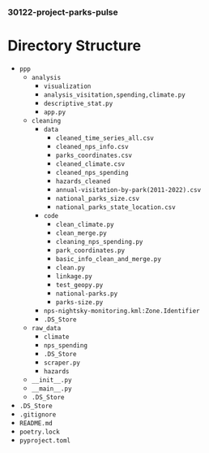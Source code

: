 ### 30122-project-parks-pulse

# Directory Structure
- `ppp`
  - `analysis`
    - `visualization`
    - `analysis_visitation,spending,climate.py`
    - `descriptive_stat.py`
    - `app.py`
  - `cleaning`
    - `data`
      - `cleaned_time_series_all.csv`
      - `cleaned_nps_info.csv`
      - `parks_coordinates.csv`
      - `cleaned_climate.csv`
      - `cleaned_nps_spending`
      - `hazards_cleaned`
      - `annual-visitation-by-park(2011-2022).csv`
      - `national_parks_size.csv`
      - `national_parks_state_location.csv`
    - `code`
      - `clean_climate.py`
      - `clean_merge.py`
      - `cleaning_nps_spending.py`
      - `park_coordinates.py`
      - `basic_info_clean_and_merge.py`
      - `clean.py`
      - `linkage.py`
      - `test_geopy.py`
      - `national-parks.py`
      - `parks-size.py`
    - `nps-nightsky-monitoring.kml:Zone.Identifier`
    - `.DS_Store`
  - `raw_data`
    - `climate`
    - `nps_spending`
    - `.DS_Store`
    - `scraper.py`
    - `hazards`
  - `__init__.py`
  - `__main__.py`
  - `.DS_Store`
- `.DS_Store`
- `.gitignore`
- `README.md`
- `poetry.lock`
- `pyproject.toml`
